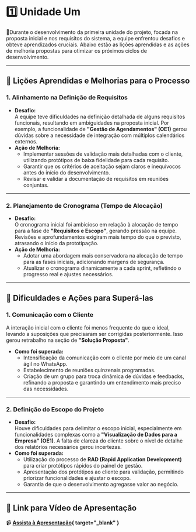 # 1️⃣ Unidade Um

📕Durante o desenvolvimento da primeira unidade do projeto, focada na proposta inicial e nos requisitos do sistema, a equipe enfrentou desafios e obteve aprendizados cruciais. Abaixo estão as lições aprendidas e as ações de melhoria propostas para otimizar os próximos ciclos de desenvolvimento.

---

## 🌟 Lições Aprendidas e Melhorias para o Processo

### 1. **Alinhamento na Definição de Requisitos**
- **Desafio:**  
  A equipe teve dificuldades na definição detalhada de alguns requisitos funcionais, resultando em ambiguidades na proposta inicial. Por exemplo, a funcionalidade de **"Gestão de Agendamentos" (OE1)** gerou dúvidas sobre a necessidade de integração com múltiplos calendários externos.
- **Ação de Melhoria:**  
  - Implementar sessões de validação mais detalhadas com o cliente, utilizando protótipos de baixa fidelidade para cada requisito.
  - Garantir que os critérios de aceitação sejam claros e inequívocos antes do início do desenvolvimento.
  - Revisar e validar a documentação de requisitos em reuniões conjuntas.

---

### 2. **Planejamento de Cronograma (Tempo de Alocação)**
- **Desafio:**  
  O cronograma inicial foi ambicioso em relação à alocação de tempo para a fase de **"Requisitos e Escopo"**, gerando pressão na equipe. Revisões e aprofundamentos exigiram mais tempo do que o previsto, atrasando o início da prototipação.
- **Ação de Melhoria:**  
  - Adotar uma abordagem mais conservadora na alocação de tempo para as fases iniciais, adicionando margens de segurança.
  - Atualizar o cronograma dinamicamente a cada sprint, refletindo o progresso real e ajustes necessários.

---

## 🚧 Dificuldades e Ações para Superá-las

### 1. **Comunicação com o Cliente**
A interação inicial com o cliente foi menos frequente do que o ideal, levando a suposições que precisaram ser corrigidas posteriormente. Isso gerou retrabalho na seção de **"Solução Proposta"**.

- **Como foi superada:**  
  - Intensificação da comunicação com o cliente por meio de um canal ágil no WhatsApp.
  - Estabelecimento de reuniões quinzenais programadas.
  - Criação de um grupo para troca dinâmica de dúvidas e feedbacks, refinando a proposta e garantindo um entendimento mais preciso das necessidades.

---

### 2. **Definição do Escopo do Projeto**
- **Desafio:**  
  Houve dificuldades para delimitar o escopo inicial, especialmente em funcionalidades complexas como a **"Visualização de Dados para a Empresa" (OE1)**. A falta de clareza do cliente sobre o nível de detalhe dos relatórios necessários gerou incertezas.
- **Como foi superada:**  
  - Utilização do processo de **RAD (Rapid Application Development)** para criar protótipos rápidos do painel de gestão.
  - Apresentação dos protótipos ao cliente para validação, permitindo priorizar funcionalidades e ajustar o escopo.
  - Garantia de que o desenvolvimento agregasse valor ao negócio.

---

## 🎥 Link para Vídeo de Apresentação

📹 **[Assista à Apresentação](https://youtube.com/watch?si=0abhMWA8DeLZHvJX&v=Aayzri2vlJs&feature=youtu.be){ target="\_blank" }**
